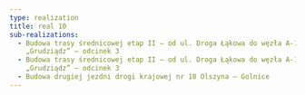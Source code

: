 ```yaml
---
type: realization
title: real 10
sub-realizations:
  - Budowa trasy średnicowej etap II – od ul. Droga Łąkowa do węzła A-1
    „Grudziądz” – odcinek 3
  - Budowa trasy średnicowej etap II – od ul. Droga Łąkowa do węzła A-1
    „Grudziądz” – odcinek 3
  - Budowa drugiej jezdni drogi krajowej nr 18 Olszyna – Golnice
---
```

